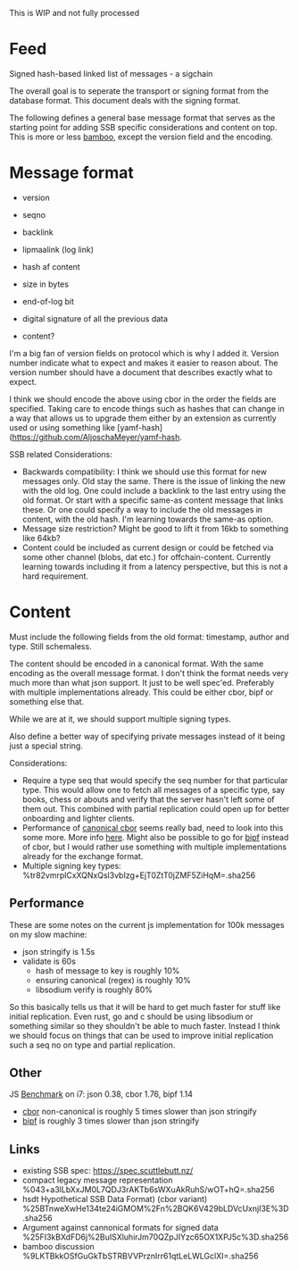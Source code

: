 This is WIP and not fully processed

# Feed

Signed hash-based linked list of messages - a sigchain

The overall goal is to seperate the transport or signing format from
the database format. This document deals with the signing format.

The following defines a general base message format that serves as the
starting point for adding SSB specific considerations and content on
top. This is more or less
[bamboo](https://github.com/AljoschaMeyer/bamboo), except the version
field and the encoding.

# Message format

 - version
 - seqno
 - backlink
 - lipmaalink (log link)
 - hash af content
 - size in bytes
 - end-of-log bit
 
 - digital signature of all the previous data

 - content?

I'm a big fan of version fields on protocol which is why I added
it. Version number indicate what to expect and makes it easier to
reason about. The version number should have a document that describes
exactly what to expect.

I think we should encode the above using cbor in the order the fields
are specified. Taking care to encode things such as hashes that can
change in a way that allows us to upgrade them either by an extension
as currently used or using something like
[yamf-hash](https://github.com/AljoschaMeyer/yamf-hash.

SSB related Considerations:
 - Backwards compatibility: I think we should use this format for new
   messages only. Old stay the same. There is the issue of linking the
   new with the old log. One could include a backlink to the last
   entry using the old format. Or start with a specific same-as
   content message that links these. Or one could specify a way to
   include the old messages in content, with the old hash. I'm
   learning towards the same-as option.
 - Message size restriction? Might be good to lift it from 16kb to
   something like 64kb?
 - Content could be included as current design or could be fetched via
   some other channel (blobs, dat etc.) for
   offchain-content. Currently learning towards including it from a
   latency perspective, but this is not a hard requirement.

# Content

Must include the following fields from the old format: timestamp,
author and type. Still schemaless. 

The content should be encoded in a canonical format. With the same
encoding as the overall message format. I don't think the format needs
very much more than what json support. It just to be well
spec'ed. Preferably with multiple implementations already. This could
be either cbor, bipf or something else that.

While we are at it, we should support multiple signing types.

Also define a better way of specifying private messages instead of it
being just a special string.

Considerations:
 - Require a type seq that would specify the seq number for that
   particular type. This would allow one to fetch all messages of a
   specific type, say books, chess or abouts and verify that the
   server hasn't left some of them out. This combined with partial
   replication could open up for better onboarding and lighter
   clients.
 - Performance of [canonical
cbor](https://tools.ietf.org/html/rfc7049#section-3.9) seems really
bad, need to look into this some more. More info
[here](https://github.com/dignifiedquire/borc/issues/22#issuecomment-445550315). Might
also be possible to go for [bipf](https://github.com/dominictarr/bipf)
instead of cbor, but I would rather use something with multiple
implementations already for the exchange format.
 - Multiple signing key types: %tr82vmrplCxXQNxQsl3vbIzg+EjT0ZtT0jZMF5ZiHqM=.sha256

## Performance

These are some notes on the current js implementation for 100k
messages on my slow machine:

 - json stringify is 1.5s
 - validate is 60s
   - hash of message to key is roughly 10%
   - ensuring canonical (regex) is roughly 10%
   - libsodium verify is roughly 80%

So this basically tells us that it will be hard to get much faster for
stuff like initial replication. Even rust, go and c should be using
libsodium or something similar so they shouldn't be able to much
faster. Instead I think we should focus on things that can be used to
improve initial replication such a seq no on type and partial
replication.

## Other

JS [Benchmark](https://github.com/ssbc/bench-ssb/tree/test-encodings) on i7: json 0.38, cbor 1.76, bipf 1.14

- [cbor](https://github.com/dignifiedquire/borc) non-canonical is roughly 5 times slower than json stringify
- [bipf](https://github.com/dominictarr/bipf) is roughly 3 times slower than json stringify

## Links
 - existing SSB spec: https://spec.scuttlebutt.nz/
 - compact legacy message representation %043+a3lLbXxJM0L7QDJ3rAKTb6sWXuAkRuhS/wOT+hQ=.sha256
 - hsdt Hypothetical SSB Data Format) (cbor variant) %25BTnweXwHe134te24iGMOM%2Fn%2BQK6V429bLDVcUxnjI3E%3D.sha256
 - Argument against cannonical formats for signed data  %25FI3kBXdFD6j%2BuISXluhirJm70QZpJIYzc65OX1XPJ5c%3D.sha256
 - bamboo discussion %9LKTBkkOSfGuGkTbSTRBVVPrznIrr61qtLeLWLGclXI=.sha256
